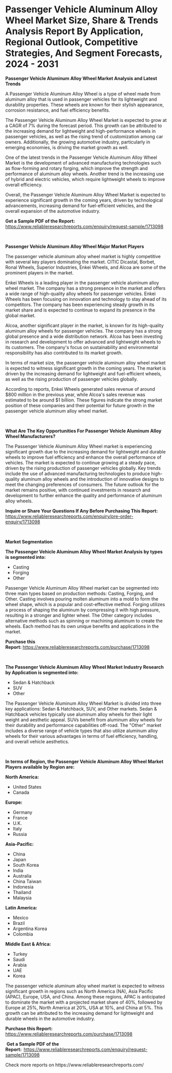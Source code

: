 <p><h1>Passenger Vehicle Aluminum Alloy Wheel Market Size, Share & Trends Analysis Report By Application, Regional Outlook, Competitive Strategies, And Segment Forecasts, 2024 - 2031</h1></p><p><strong>Passenger Vehicle Aluminum Alloy Wheel Market Analysis and Latest Trends</strong></p>
<p><p>A Passenger Vehicle Aluminum Alloy Wheel is a type of wheel made from aluminum alloy that is used in passenger vehicles for its lightweight and durability properties. These wheels are known for their stylish appearance, corrosion resistance, and fuel efficiency benefits.</p><p>The Passenger Vehicle Aluminum Alloy Wheel Market is expected to grow at a CAGR of 7% during the forecast period. This growth can be attributed to the increasing demand for lightweight and high-performance wheels in passenger vehicles, as well as the rising trend of customization among car owners. Additionally, the growing automotive industry, particularly in emerging economies, is driving the market growth as well.</p><p>One of the latest trends in the Passenger Vehicle Aluminum Alloy Wheel Market is the development of advanced manufacturing technologies such as flow-forming and rotary forging, which improve the strength and performance of aluminum alloy wheels. Another trend is the increasing use of hybrid and electric vehicles, which require lightweight wheels to improve overall efficiency.</p><p>Overall, the Passenger Vehicle Aluminum Alloy Wheel Market is expected to experience significant growth in the coming years, driven by technological advancements, increasing demand for fuel-efficient vehicles, and the overall expansion of the automotive industry.</p></p>
<p><strong>Get a Sample PDF of the Report:&nbsp;</strong> <a href="https://www.reliableresearchreports.com/enquiry/request-sample/1713098">https://www.reliableresearchreports.com/enquiry/request-sample/1713098</a></p>
<p>&nbsp;</p>
<p><strong>Passenger Vehicle Aluminum Alloy Wheel Major Market Players</strong></p>
<p><p>The passenger vehicle aluminum alloy wheel market is highly competitive with several key players dominating the market. CITIC Dicastal, Borbet, Ronal Wheels, Superior Industries, Enkei Wheels, and Alcoa are some of the prominent players in the market.</p><p>Enkei Wheels is a leading player in the passenger vehicle aluminum alloy wheel market. The company has a strong presence in the market and offers a wide range of high-quality alloy wheels for passenger vehicles. Enkei Wheels has been focusing on innovation and technology to stay ahead of its competitors. The company has been experiencing steady growth in its market share and is expected to continue to expand its presence in the global market.</p><p>Alcoa, another significant player in the market, is known for its high-quality aluminum alloy wheels for passenger vehicles. The company has a strong global presence and a wide distribution network. Alcoa has been investing in research and development to offer advanced and lightweight wheels to its customers. The company's focus on sustainability and environmental responsibility has also contributed to its market growth.</p><p>In terms of market size, the passenger vehicle aluminum alloy wheel market is expected to witness significant growth in the coming years. The market is driven by the increasing demand for lightweight and fuel-efficient wheels, as well as the rising production of passenger vehicles globally.</p><p>According to reports, Enkei Wheels generated sales revenue of around $800 million in the previous year, while Alcoa's sales revenue was estimated to be around $1 billion. These figures indicate the strong market position of these companies and their potential for future growth in the passenger vehicle aluminum alloy wheel market.</p></p>
<p>&nbsp;</p>
<p><strong>What Are The Key Opportunities For Passenger Vehicle Aluminum Alloy Wheel Manufacturers?</strong></p>
<p><p>The Passenger Vehicle Aluminum Alloy Wheel market is experiencing significant growth due to the increasing demand for lightweight and durable wheels to improve fuel efficiency and enhance the overall performance of vehicles. The market is expected to continue growing at a steady pace, driven by the rising production of passenger vehicles globally. Key trends include the use of advanced manufacturing technologies to produce high-quality aluminum alloy wheels and the introduction of innovative designs to meet the changing preferences of consumers. The future outlook for the market remains positive, with continued investments in research and development to further enhance the quality and performance of aluminum alloy wheels.</p></p>
<p><strong>Inquire or Share Your Questions If Any Before Purchasing This Report:</strong> <a href="https://www.reliableresearchreports.com/enquiry/pre-order-enquiry/1713098">https://www.reliableresearchreports.com/enquiry/pre-order-enquiry/1713098</a></p>
<p>&nbsp;</p>
<p><strong>Market Segmentation</strong></p>
<p><strong>The Passenger Vehicle Aluminum Alloy Wheel Market Analysis by types is segmented into:</strong></p>
<p><ul><li>Casting</li><li>Forging</li><li>Other</li></ul></p>
<p><p>Passenger Vehicle Aluminum Alloy Wheel market can be segmented into three main types based on production methods: Casting, Forging, and Other. Casting involves pouring molten aluminum into a mold to form the wheel shape, which is a popular and cost-effective method. Forging utilizes a process of shaping the aluminum by compressing it with high pressure, resulting in a stronger and lighter wheel. The Other category includes alternative methods such as spinning or machining aluminum to create the wheels. Each method has its own unique benefits and applications in the market.</p></p>
<p><strong>Purchase this Report:&nbsp;</strong><a href="https://www.reliableresearchreports.com/purchase/1713098">https://www.reliableresearchreports.com/purchase/1713098</a></p>
<p>&nbsp;</p>
<p><strong>The Passenger Vehicle Aluminum Alloy Wheel Market Industry Research by Application is segmented into:</strong></p>
<p><ul><li>Sedan & Hatchback</li><li>SUV</li><li>Other</li></ul></p>
<p><p>The Passenger Vehicle Aluminum Alloy Wheel Market is divided into three key applications: Sedan & Hatchback, SUV, and Other markets. Sedan & Hatchback vehicles typically use aluminum alloy wheels for their light weight and aesthetic appeal. SUVs benefit from aluminum alloy wheels for their durability and performance capabilities off-road. The "Other" market includes a diverse range of vehicle types that also utilize aluminum alloy wheels for their various advantages in terms of fuel efficiency, handling, and overall vehicle aesthetics.</p></p>
<p>&nbsp;</p>
<p><strong>In terms of Region, the Passenger Vehicle Aluminum Alloy Wheel Market Players available by Region are:</strong></p>
<p>
    <p> <strong> North America: </strong>
        <ul>
            <li>United States</li>
            <li>Canada</li>
        </ul>
        </p> 
    <p> <strong> Europe: </strong>
        <ul>
            <li>Germany</li>
            <li>France</li>
            <li>U.K.</li>
            <li>Italy</li>
            <li>Russia</li>
        </ul>
        </p> 
    <p> <strong> Asia-Pacific: </strong>
        <ul>
            <li>China</li>
            <li>Japan</li>
            <li>South Korea</li>
            <li>India</li>
            <li>Australia</li>
            <li>China Taiwan</li>
            <li>Indonesia</li>
            <li>Thailand</li>
            <li>Malaysia</li>
        </ul>
        </p> 
    <p> <strong> Latin America: </strong>
        <ul>
            <li>Mexico</li>
            <li>Brazil</li>
            <li>Argentina Korea</li>
            <li>Colombia</li>
        </ul>
        </p> 
    <p> <strong> Middle East & Africa: </strong>
        <ul>
            <li>Turkey</li>
            <li>Saudi</li>
            <li>Arabia</li>
            <li>UAE</li>
            <li>Korea</li>
        </ul>
    </p>
    </p>
<p><p>The passenger vehicle aluminum alloy wheel market is expected to witness significant growth in regions such as North America (NA), Asia Pacific (APAC), Europe, USA, and China. Among these regions, APAC is anticipated to dominate the market with a projected market share of 40%, followed by Europe at 25%, North America at 20%, USA at 10%, and China at 5%. This growth can be attributed to the increasing demand for lightweight and durable wheels in the automotive industry.</p></p>
<p><strong>Purchase this Report: </strong><a href="https://www.reliableresearchreports.com/purchase/1713098">https://www.reliableresearchreports.com/purchase/1713098</a></p>
<p>&nbsp;<strong>Get a Sample PDF of the Report:&nbsp;&nbsp;</strong><a href="https://www.reliableresearchreports.com/enquiry/request-sample/1713098">https://www.reliableresearchreports.com/enquiry/request-sample/1713098</a></p>
<p><strong></strong></p>
<p>Check more reports on https://www.reliableresearchreports.com/</p>